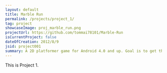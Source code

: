 ```yaml
---
layout: default
title: Marble Run
permalink: /projects/project_1/
tag: project
showcaseImage: proj_marble_run.png
projectUrl: https://github.com/tommai78101/Marble-Run
isCurrentProject: false
dateOfCreation: 2012/8/9
jsid: project001
summary: A 2D platformer game for Android 4.0 and up. Goal is to get the red ball into the warp holes to advance to the next level. Controls include tilting the device to roll, and shaking the device to jump. Aim is to conduct research into Android motion controls using the Android device's accelerometer and gyroscopic sensors to control the red ball in X, Y, and Z axes. Game is written in Java, using Google Android SDK. Uses Eclipse IDE with Android SDK plugin, and Android Studio for development.
---
```


This is Project 1.
